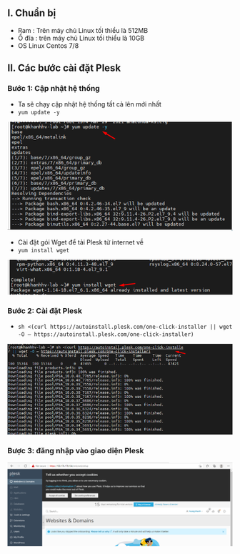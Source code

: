 ## I. Chuẩn bị
- Ram : Trên máy chủ Linux tối thiểu là 512MB
- Ổ đĩa : trên máy chủ Linux tối thiểu là 10GB
- OS Linux Centos 7/8

## II. Các bước cài đặt Plesk 
### Bước 1: Cập nhật hệ thống
- Ta sẽ chạy cập nhật hệ thống tất cả lên mới nhất
- `yum update -y`
<img src="img/pl1.png">

- Cài đặt gói Wget để tải Plesk từ internet về
- `yum install wget`
<img src="img/pl2.png">

### Bước 2: Cài đặt Plesk 
- `sh <(curl https://autoinstall.plesk.com/one-click-installer || wget -O – https://autoinstall.plesk.com/one-click-installer)`

<img src="img/pl3.png">

### Bược 3: đăng nhập vào giao diện Plesk 
<img src="img/pl4.png">

